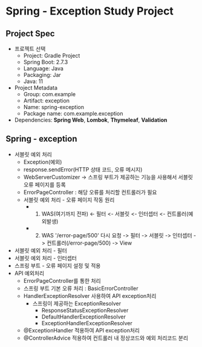 # Spring - Exception Study Project

## Project Spec
- 프로젝트 선택
    - Project: Gradle Project
    - Spring Boot: 2.7.3
    - Language: Java
    - Packaging: Jar
    - Java: 11
- Project Metadata
    - Group: com.example
    - Artifact: exception
    - Name: spring-exception
    - Package name: com.example.exception
- Dependencies: **Spring Web**, **Lombok**, **Thymeleaf**, **Validation**


## Spring - exception
- 서블릿 예외 처리
  - Exception(예외)
  - response.sendError(HTTP 상태 코드, 오류 메시지)
  - WebServerCustomizer → 스프링 부트가 제공하는 기능을 사용해서 서블릿 오류 페이지를 등록
  - ErrorPageController : 해당 오류를 처리할 컨트롤러가 필요
  - 서블릿 예외 처리 - 오류 페이지 작동 원리
    - 1. WAS(여기까지 전파) <- 필터 <- 서블릿 <- 인터셉터 <- 컨트롤러(예외발생)
    - 2. WAS '/error-page/500' 다시 요청 -> 필터 -> 서블릿 -> 인터셉터 -> 컨트롤러(/error-page/500) -> View
- 서블릿 예외 처리 - 필터
- 서블릿 예외 처리 - 인터셉터
- 스프링 부트 - 오류 페이지 설정 및 적용
- API 예외처리
  - ErrorPageController를 통한 처리
  - 스프링 부트 기본 오류 처리 : BasicErrorController
  - HandlerExceptionResolver 사용하여 API exception처리
    - 스프링이 제공하는 ExceptionResolver
      - ResponseStatusExceptionResolver
      - DefaultHandlerExceptionResolver
      - ExceptionHandlerExceptionResolver
  - @ExceptionHandler 적용하여 API exception처리
  - @ControllerAdvice 적용하여 컨트롤러 내 정상코드와 예외 처리코드 분리  